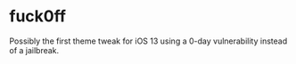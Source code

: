 # fuck0ff
Possibly the first theme tweak for iOS 13 using a 0-day vulnerability instead of a jailbreak.
